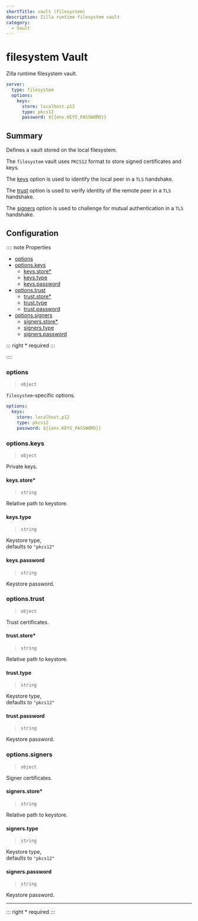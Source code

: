 ```yaml
---
shortTitle: vault (filesystem)
description: Zilla runtime filesystem vault
category:
  - Vault
---
```


# filesystem Vault

Zilla runtime filesystem vault.

```yaml {2}
server:
  type: filesystem
  options:
    keys:
      store: localhost.p12
      type: pkcs12
      password: ${{env.KEYS_PASSWORD}}
```

## Summary

Defines a vault stored on the local filesystem.

The `filesystem` vault uses `PKCS12` format to store signed certificates and keys.

The [keys](#options-keys) option is used to identify the local peer in a `TLS` handshake.

The [trust](#options-trust) option is used to verify identity of the remote peer in a `TLS` handshake.

The [signers](#options-signers) option is used to challenge for mutual authentication in a `TLS` handshake.

## Configuration

:::: note Properties

- [options](#options)
- [options.keys](#options-keys)
  - [keys.store\*](#keys-store)
  - [keys.type](#keys-type)
  - [keys.password](#keys-password)
- [options.trust](#options-trust)
  - [trust.store\*](#trust-store)
  - [trust.type](#trust-type)
  - [trust.password](#trust-password)
- [options.signers](#options-signers)
  - [signers.store\*](#signers-store)
  - [signers.type](#signers-type)
  - [signers.password](#signers-password)

::: right
\* required
:::

::::

### options

> `object`

`filesystem`-specific options.

```yaml
options:
  keys:
    store: localhost.p12
    type: pkcs12
    password: ${{env.KEYS_PASSWORD}}
```

### options.keys

> `object`

Private keys.

#### keys.store\*

> `string`

Relative path to keystore.

#### keys.type

> `string`

Keystore type,\
defaults to `"pkcs12"`

#### keys.password

> `string`

Keystore password.

### options.trust

> `object`

Trust certificates.

#### trust.store\*

> `string`

Relative path to keystore.

#### trust.type

> `string`

Keystore type,\
defaults to `"pkcs12"`

#### trust.password

> `string`

Keystore password.

### options.signers

> `object`

Signer certificates.

#### signers.store\*

> `string`

Relative path to keystore.

#### signers.type

> `string`

Keystore type,\
defaults to `"pkcs12"`

#### signers.password

> `string`

Keystore password.

---

::: right
\* required
:::
